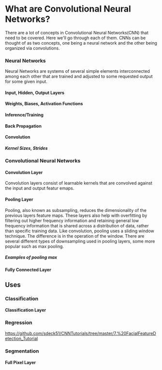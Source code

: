 # What are Convolutional Neural Networks?
There are a lot of concepts in Convolutional Neural Networks(CNN) that need to be covered. Here we'll go through each of them. CNNs can be thought of as two concepts, one being a neural network and the other being organized via convolutions.

### Neural Networks
Neural Networks are systems of several simple elements interconnected among each other that are trained and adjusted to some requested output for some given input.
#### Input, Hidden, Output Layers
#### Weights, Biases, Activation Functions

#### Inference/Training

#### Back Propagation




#### Convolution
##### Kernel Sizes, Strides

### Convolutional Neural Networks

#### Convolution Layer
Convolution layers consist of learnable kernels that are convolved against the input and output featur emaps.  
#### Pooling Layer
Pooling, also known as subsampling, reduces the dimensionality of the previous layers feature maps. These layers also help with overfitting by filtering out higher frequency information and retaining general low frequency information that is shared across a distribution of data, rather than specific training data. Like convolution, pooling uses a sliding window technique. The difference is in the operation of the window. There are several different types of downsampling used in pooling layers, some more popular such as max pooling.
##### Examples of pooling max

#### Fully Connected Layer


## Uses

### Classification
#### Classification Layer
### Regression
https://github.com/sdeck51/CNNTutorials/tree/master/7.%20FacialFeatureDetection_Tutorial
### Segmentation

#### Full Pixel Layer

